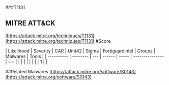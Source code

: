 ###T1131
## MITRE ATT&CK
[https://attack.mitre.org/techniques/T1131](https://attack.mitre.org/techniques/T1131)
#Score

| Likelihood | Severity | CAR | Unit42 | Sigma | Fortiguardintel | Groups | Malwares | Tools |
| ---------- | -------- | --- | ------ | ----- | --------------- | ---  |
 |   |   |   |   |   |   |   | 1 |   |

##Related Malwares
[https://attack.mitre.org/software/S0143](https://attack.mitre.org/software/S0143)
[]()
